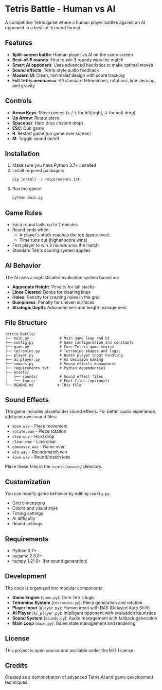 # Tetris Battle - Human vs AI

A competitive Tetris game where a human player battles against an AI opponent in a best-of-5 round format.

## Features

- **Split-screen battle**: Human player vs AI on the same screen
- **Best-of-5 rounds**: First to win 3 rounds wins the match
- **Smart AI opponent**: Uses advanced heuristics to make optimal moves
- **Sound effects**: Tetris-style audio feedback
- **Modern UI**: Clean, minimalist design with score tracking
- **Full Tetris mechanics**: All standard tetrominoes, rotations, line clearing, and gravity

## Controls

- **Arrow Keys**: Move pieces (←/→ for left/right, ↓ for soft drop)
- **Up Arrow**: Rotate piece
- **Spacebar**: Hard drop (instant drop)
- **ESC**: Quit game
- **R**: Restart game (on game over screen)
- **M**: Toggle sound on/off

## Installation

1. Make sure you have Python 3.7+ installed
2. Install required packages:
   ```bash
   pip install -r requirements.txt
   ```
3. Run the game:
   ```bash
   python main.py
   ```

## Game Rules

- Each round lasts up to 2 minutes
- Round ends when:
  - A player's stack reaches the top (game over)
  - Time runs out (higher score wins)
- First player to win 3 rounds wins the match
- Standard Tetris scoring system applies

## AI Behavior

The AI uses a sophisticated evaluation system based on:
- **Aggregate Height**: Penalty for tall stacks
- **Lines Cleared**: Bonus for clearing lines
- **Holes**: Penalty for creating holes in the grid
- **Bumpiness**: Penalty for uneven surfaces
- **Strategic Depth**: Advanced well and height management

## File Structure

```
tetris_battle/
├── main.py              # Main game loop and UI
├── config.py            # Game configuration and constants
├── game.py              # Core Tetris game engine
├── tetromino.py         # Tetromino shapes and logic
├── player.py            # Human player input handling
├── ai_player.py         # AI decision making
├── sounds.py            # Sound effects management
├── requirements.txt     # Python dependencies
├── assets/
│   ├── sounds/          # Sound effect files
│   └── fonts/           # Font files (optional)
└── README.md           # This file
```

## Sound Effects

The game includes placeholder sound effects. For better audio experience, add your own sound files:

- `move.wav` - Piece movement
- `rotate.wav` - Piece rotation
- `drop.wav` - Hard drop
- `clear.wav` - Line clear
- `gameover.wav` - Game over
- `win.wav` - Round/match win
- `lose.wav` - Round/match loss

Place these files in the `assets/sounds/` directory.

## Customization

You can modify game behavior by editing `config.py`:

- Grid dimensions
- Colors and visual style
- Timing settings
- AI difficulty
- Round settings

## Requirements

- Python 3.7+
- pygame 2.5.0+
- numpy 1.21.0+ (for sound generation)

## Development

The code is organized into modular components:

- **Game Engine** (`game.py`): Core Tetris logic
- **Tetromino System** (`tetromino.py`): Piece generation and rotation
- **Player Input** (`player.py`): Human input with DAS (Delayed Auto Shift)
- **AI Player** (`ai_player.py`): Intelligent opponent with evaluation heuristics
- **Sound System** (`sounds.py`): Audio management with fallback generation
- **Main Loop** (`main.py`): Game state management and rendering

## License

This project is open source and available under the MIT License.

## Credits

Created as a demonstration of advanced Tetris AI and game development techniques.
